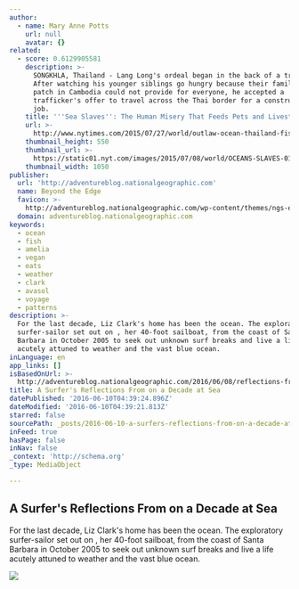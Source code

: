 ```yaml
---
author:
  - name: Mary Anne Potts
    url: null
    avatar: {}
related:
  - score: 0.6129905581
    description: >-
      SONGKHLA, Thailand - Lang Long's ordeal began in the back of a truck.
      After watching his younger siblings go hungry because their family's rice
      patch in Cambodia could not provide for everyone, he accepted a
      trafficker's offer to travel across the Thai border for a construction
      job.
    title: '''Sea Slaves'': The Human Misery That Feeds Pets and Livestock'
    url: >-
      http://www.nytimes.com/2015/07/27/world/outlaw-ocean-thailand-fishing-sea-slaves-pets.html
    thumbnail_height: 550
    thumbnail_url: >-
      https://static01.nyt.com/images/2015/07/08/world/OCEANS-SLAVES-01/OCEANS-SLAVES-01-facebookJumbo-v2.jpg
    thumbnail_width: 1050
publisher:
  url: 'http://adventureblog.nationalgeographic.com'
  name: Beyond the Edge
  favicon: >-
    http://adventureblog.nationalgeographic.com/wp-content/themes/ngs-energy/ngs-base-responsive/img/favicon.ico
  domain: adventureblog.nationalgeographic.com
keywords:
  - ocean
  - fish
  - amelia
  - vegan
  - eats
  - weather
  - clark
  - avasol
  - voyage
  - patterns
description: >-
  For the last decade, Liz Clark's home has been the ocean. The exploratory
  surfer-sailor set out on , her 40-foot sailboat, from the coast of Santa
  Barbara in October 2005 to seek out unknown surf breaks and live a life
  acutely attuned to weather and the vast blue ocean.
inLanguage: en
app_links: []
isBasedOnUrl: >-
  http://adventureblog.nationalgeographic.com/2016/06/08/reflections-from-a-decade-at-sea/
title: A Surfer's Reflections From on a Decade at Sea
datePublished: '2016-06-10T04:39:24.896Z'
dateModified: '2016-06-10T04:39:21.813Z'
starred: false
sourcePath: _posts/2016-06-10-a-surfers-reflections-from-on-a-decade-at-sea.md
inFeed: true
hasPage: false
inNav: false
_context: 'http://schema.org'
_type: MediaObject

---
```

<article style=""><h1>A Surfer's Reflections From on a Decade at Sea</h1><p>For the last decade, Liz Clark's home has been the ocean. The exploratory surfer-sailor set out on , her 40-foot sailboat, from the coast of Santa Barbara in October 2005 to seek out unknown surf breaks and live a life acutely attuned to weather and the vast blue ocean.</p><img src="http://adventureblog.nationalgeographic.com/files/2016/06/liz-clark-boat-swell.jpg" /></article>